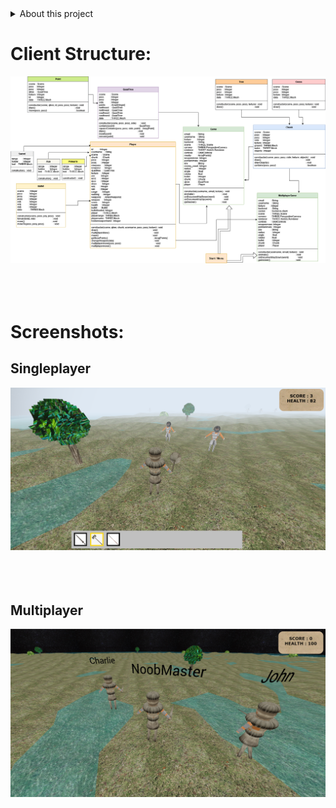 <details>
    <summary>About this project</summary>
<br/>A 3D Third Person Perspective game developed using javascript.
<br/><br/>Three.js library used for 3D rendering of objects, characters and NPCs.
<br/><br/>Socket.io used to obtain synchronzation among clients in multiplayer mode.
<br/><br/>Gamemodes:
<ul>
    <li>Singleplayer  : Destroy endless spawning bots until you run out of health.</li>
    <li>Multiplayer   : Compete with real players in a free for all battle .</li>
</ul>
</details>

# Client Structure:

<img src='./assets/client.png'/>
<br/><br/>
<br/><br/>

# Screenshots:

## Singleplayer

<img src='./assets/singleplayer.png'/>
<br/><br/>
<br/><br/>


## Multiplayer

<img src='./assets/multiplayer.png'/>